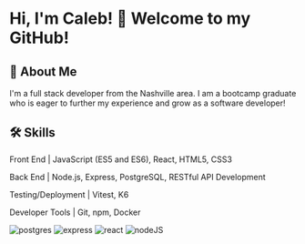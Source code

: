 
# Hi, I'm Caleb! 👋 Welcome to my GitHub!


## 🚀 About Me
I'm a full stack developer from the Nashville area. I am a bootcamp graduate who is eager to further my experience and grow as a software developer!

## 🛠 Skills
Front End | JavaScript (ES5 and ES6), React, HTML5, CSS3

Back End | Node.js, Express, PostgreSQL, RESTful API Development

Testing/Deployment | Vitest, K6

Developer Tools | Git, npm, Docker

<img src="https://skillicons.dev/icons?i=postgres&theme=dark" alt="postgres" /> <img src="https://skillicons.dev/icons?i=express&theme=dark" alt="express" /> <img src="https://skillicons.dev/icons?i=react&theme=dark" alt="react" /> <img src="https://skillicons.dev/icons?i=nodejs&theme=dark" alt="nodeJS" />


